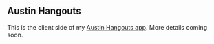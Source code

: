 ## Austin Hangouts

This is the client side of my [Austin Hangouts app](https://github.com/gness1804/austin-hangouts). More details coming soon.
